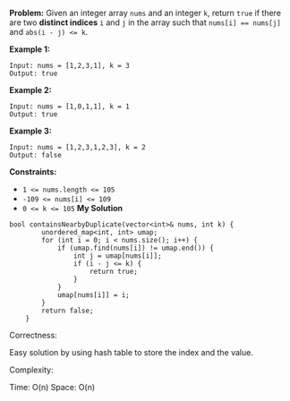 **Problem:**
Given an integer array `nums` and an integer `k`, return `true` if there are two **distinct indices** `i` and `j` in the array such that `nums[i] == nums[j]` and `abs(i - j) <= k`.

 

**Example 1:**

```
Input: nums = [1,2,3,1], k = 3
Output: true
```

**Example 2:**

```
Input: nums = [1,0,1,1], k = 1
Output: true
```

**Example 3:**

```
Input: nums = [1,2,3,1,2,3], k = 2
Output: false
```

 

**Constraints:**

- `1 <= nums.length <= 105`
- `-109 <= nums[i] <= 109`
- `0 <= k <= 105`
**My Solution**
```
bool containsNearbyDuplicate(vector<int>& nums, int k) {
        unordered_map<int, int> umap;
        for (int i = 0; i < nums.size(); i++) {
            if (umap.find(nums[i]) != umap.end()) {
                int j = umap[nums[i]];
                if (i - j <= k) {
                    return true;
                }
            }
            umap[nums[i]] = i;
        }
        return false;
    }
```
Correctness:

Easy solution by using hash table to store the index and the value.

Complexity:

Time: O(n)
Space: O(n)